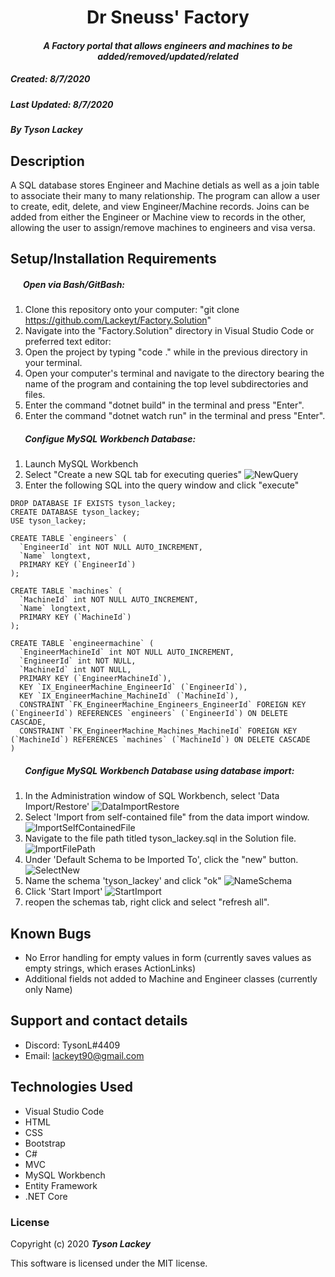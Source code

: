 <h1 align="center"><strong>Dr Sneuss' Factory</strong></h1>

<h4 align="center"><em>A Factory portal that allows engineers and machines to be added/removed/updated/related</em></h4>


##### __Created:__ 8/7/2020
##### __Last Updated:__ 8/7/2020 
##### By _**Tyson Lackey**_  


## Description

A SQL database stores Engineer and Machine detials as well as a join table to associate their many to many relationship. The program can allow a user to create, edit, delete, and view Engineer/Machine records. Joins can be added from either the Engineer or Machine view to records in the other, allowing the user to assign/remove machines to engineers and visa versa.

## Setup/Installation Requirements

##### &nbsp;&nbsp;&nbsp;&nbsp;&nbsp;&nbsp;Open via Bash/GitBash:

1. Clone this repository onto your computer:
    "git clone https://github.com/Lackeyt/Factory.Solution"
2. Navigate into the "Factory.Solution" directory in Visual Studio Code or preferred text editor:
3. Open the project by typing "code ." while in the previous directory in your terminal.
4. Open your computer's terminal and navigate to the directory bearing the name of the program and containing the top level subdirectories and files.
5. Enter the command "dotnet build" in the terminal and press "Enter".
6. Enter the command "dotnet watch run" in the terminal and press "Enter".


##### &nbsp;&nbsp;&nbsp;&nbsp;&nbsp;&nbsp; Configue MySQL Workbench Database:
1. Launch MySQL Workbench
2. Select "Create a new SQL tab for executing queries"
![NewQuery](./Factory/wwwroot/assets/images/readme/NewQuery.PNG)
3. Enter the following SQL into the query window and click "execute"

```
DROP DATABASE IF EXISTS tyson_lackey;
CREATE DATABASE tyson_lackey;
USE tyson_lackey;

CREATE TABLE `engineers` (
  `EngineerId` int NOT NULL AUTO_INCREMENT,
  `Name` longtext,
  PRIMARY KEY (`EngineerId`)
);

CREATE TABLE `machines` (
  `MachineId` int NOT NULL AUTO_INCREMENT,
  `Name` longtext,
  PRIMARY KEY (`MachineId`)
);

CREATE TABLE `engineermachine` (
  `EngineerMachineId` int NOT NULL AUTO_INCREMENT,
  `EngineerId` int NOT NULL,
  `MachineId` int NOT NULL,
  PRIMARY KEY (`EngineerMachineId`),
  KEY `IX_EngineerMachine_EngineerId` (`EngineerId`),
  KEY `IX_EngineerMachine_MachineId` (`MachineId`),
  CONSTRAINT `FK_EngineerMachine_Engineers_EngineerId` FOREIGN KEY (`EngineerId`) REFERENCES `engineers` (`EngineerId`) ON DELETE CASCADE,
  CONSTRAINT `FK_EngineerMachine_Machines_MachineId` FOREIGN KEY (`MachineId`) REFERENCES `machines` (`MachineId`) ON DELETE CASCADE
)
```

##### &nbsp;&nbsp;&nbsp;&nbsp;&nbsp;&nbsp; Configue MySQL Workbench Database using database import:
1. In the Administration window of SQL Workbench, select 'Data Import/Restore'
![DataImportRestore](./Factory/wwwroot/assets/images/readme/DataImportRestore.PNG)
2. Select 'Import from self-contained file" from the data import window.
![ImportSelfContainedFile](./Factory/wwwroot/assets/images/readme/ImportSelfContainedFile.PNG)
3. Navigate to the file path titled tyson_lackey.sql in the Solution file.
![ImportFilePath](./Factory/wwwroot/assets/images/readme/ImportFilePath.PNG)
4. Under 'Default Schema to be Imported To', click the "new" button.
![SelectNew](./Factory/wwwroot/assets/images/readme/SelectNew.PNG)
5. Name the schema 'tyson_lackey' and click "ok"
![NameSchema](./Factory/wwwroot/assets/images/readme/NameSchema.PNG)
6. Click 'Start Import'
![StartImport](./Factory/wwwroot/assets/images/readme/StartImport.PNG)
7. reopen the schemas tab, right click and select "refresh all".

## Known Bugs

* No Error handling for empty values in form (currently saves values as empty strings, which erases ActionLinks)
* Additional fields not added to Machine and Engineer classes (currently only Name)

## Support and contact details

* Discord: TysonL#4409
* Email: lackeyt90@gmail.com


## Technologies Used

* Visual Studio Code
* HTML
* CSS
* Bootstrap
* C#
* MVC
* MySQL Workbench
* Entity Framework
* .NET Core

### License

Copyright (c) 2020 **_Tyson Lackey_**

This software is licensed under the MIT license.